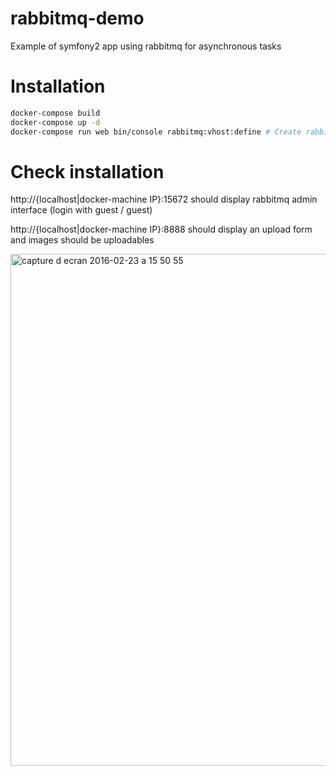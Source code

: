# rabbitmq-demo
Example of symfony2 app using rabbitmq for asynchronous tasks

# Installation

```bash
docker-compose build
docker-compose up -d
docker-compose run web bin/console rabbitmq:vhost:define # Create rabbitmq vhost
```

# Check installation

http://{localhost|docker-machine IP}:15672 should display rabbitmq admin interface (login with guest / guest)

http://{localhost|docker-machine IP}:8888 should display an upload form and images should be uploadables

<img width="819" alt="capture d ecran 2016-02-23 a 15 50 55" src="https://cloud.githubusercontent.com/assets/1516110/13255224/614dbb2a-da45-11e5-9aa8-02b9370db156.png">
